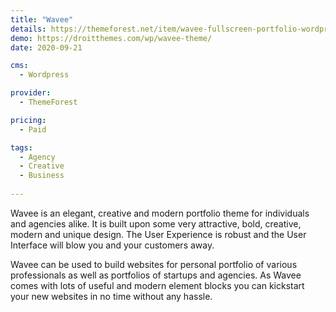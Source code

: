 ```yaml
---
title: "Wavee"
details: https://themeforest.net/item/wavee-fullscreen-portfolio-wordpress-theme/25565229
demo: https://droitthemes.com/wp/wavee-theme/
date: 2020-09-21

cms: 
  - Wordpress

provider: 
  - ThemeForest

pricing:
  - Paid

tags:
  - Agency
  - Creative
  - Business
  
---
```


Wavee is an elegant, creative and modern portfolio theme for individuals and agencies alike. It is built upon some very attractive, bold, creative, modern and unique design. The User Experience is robust and the User Interface will blow you and your customers away.

Wavee can be used to build websites for personal portfolio of various professionals as well as portfolios of startups and agencies. As Wavee comes with lots of useful and modern element blocks you can kickstart your new websites in no time without any hassle.